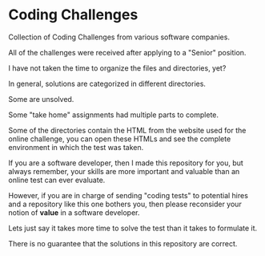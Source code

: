 # Coding Challenges

Collection of Coding Challenges from various software companies.

All of the challenges were received after applying to a "Senior" position.

I have not taken the time to organize the files and directories, yet?

In general, solutions are categorized in different directories.

Some are unsolved.

Some "take home" assignments had multiple parts to complete.

Some of the directories contain the HTML from the website used for the online challenge,
you can open these HTMLs and see the complete environment in which the test was taken.

If you are a software developer, then I made this repository for you, but always remember, 
your skills are more important and valuable than an online test
can ever evaluate.

However, if you are in charge of sending "coding tests" to potential hires and a repository like
this one bothers you, then please reconsider your notion of **value** in a software developer.

Lets just say it takes more time to solve the test than it takes to formulate it.

There is no guarantee that the solutions in this repository are correct.

